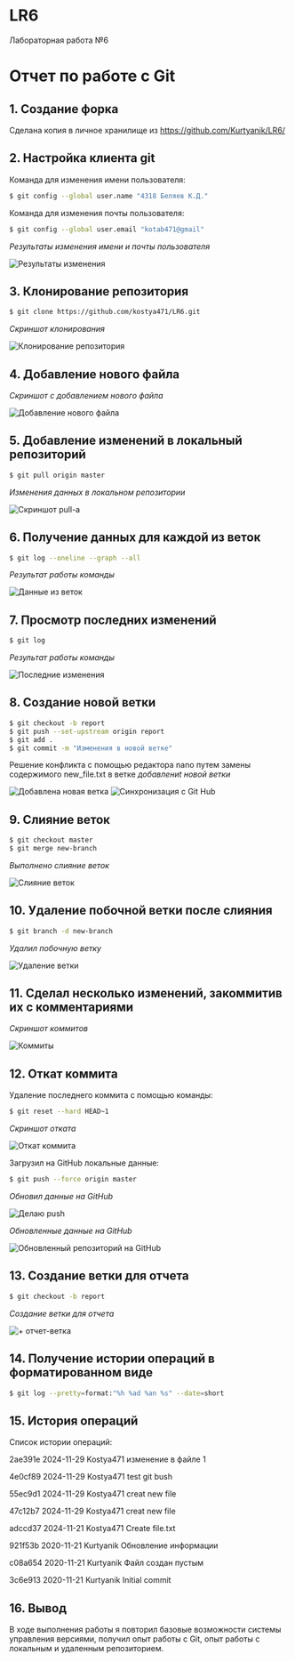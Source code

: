 # LR6
Лабораторная работа №6

# Отчет по работе с Git

## 1. Создание форка
Сделана копия в личное хранилище из https://github.com/Kurtyanik/LR6/

## 2. Настройка клиента git
Команда для изменения имени пользователя:

```bash
$ git config --global user.name "4318 Беляев К.Д."
```
Команда для изменения почты пользователя:

```bash
$ git config --global user.email "kotab471@gmail"
```
*Результаты изменения имени и почты пользователя*  


![Результаты изменения](./screenshots/c2.png)

## 3. Клонирование репозитория

```bash
$ git clone https://github.com/kostya471/LR6.git
```
*Скриншот клонирования*  


![Клонирование репозитория](./screenshots/c1.png)

## 4. Добавление нового файла
*Скриншот с добавлением нового файла*


![Добавление нового файла](./screenshots/c3.png)

## 5. Добавление изменений в локальный репозиторий

```bash
$ git pull origin master
```
*Изменения данных в локальном репозитории*


![Скриншот pull-а](./screenshots/c4.png)

## 6. Получение данных для каждой из веток

```bash
$ git log --oneline --graph --all
```
*Результат работы команды*


![Данные из веток](./screenshots/c5.png)

## 7. Просмотр последних изменений

```bash
$ git log
```
*Результат работы команды*


![Последние изменения](./screenshots/c6.png)

## 8. Создание новой ветки

```bash
$ git checkout -b report
$ git push --set-upstream origin report
$ git add .  
$ git commit -m "Изменения в новой ветке"
```
Решение конфликта с помощью редактора nano путем замены содержимого new_file.txt в ветке 
*добавлениt новой ветки*


![Добавлена новая ветка](./screenshots/7.png)
![Синхронизация с Git Hub](./screenshots/7.1.png)

## 9. Слияние веток

```bash
$ git checkout master
$ git merge new-branch
```
*Выполнено слияние веток*


![Слияние веток](./screenshots/c8.png)

## 10. Удаление побочной ветки после слияния

```bash
$ git branch -d new-branch
```
*Удалил побочную ветку*


![Удаление ветки](./screenshots/c9.png)

## 11. Сделал несколько изменений, закоммитив их с комментариями

*Скриншот коммитов*


![Коммиты](./screenshots/c10.png)



## 12. Откат коммита
Удаление последнего коммита с помощью команды:

```bash
$ git reset --hard HEAD~1
```
*Скриншот отката*


![Откат коммита](./screenshots/c11.png)

Загрузил на GitHub локальные данные:

```bash
$ git push --force origin master
```
*Обновил данные на GitHub*


![Делаю push](./screenshots/c12.png)

*Обновленные данные на GitHub*


![Обновленный репозиторий на GitHub](./screenshots/c13.png)

## 13. Создание ветки для отчета

```bash
$ git checkout -b report
```
*Создание ветки для отчета*


![+ отчет-ветка](./screenshots/c9.png)

## 14. Получение истории операций в форматированном виде

```bash
$ git log --pretty=format:"%h %ad %an %s" --date=short
```

## 15. История операций
Список истории операций:


2ae391e 2024-11-29 Kostya471 изменение в файле 1


4e0cf89 2024-11-29 Kostya471 test git bush


55ec9d1 2024-11-29 Kostya471 creat new file


47c12b7 2024-11-29 Kostya471 creat new file


adccd37 2024-11-21 Kostya471 Create file.txt


921f53b 2020-11-21 Kurtyanik Обновление информации


c08a654 2020-11-21 Kurtyanik Файл создан пустым


3c6e913 2020-11-21 Kurtyanik Initial commit




## 16. Вывод
В ходе выполнения работы я повторил базовые возможности системы управления версиями, получил опыт работы с Git, опыт работы с локальным и удаленным репозиторием.